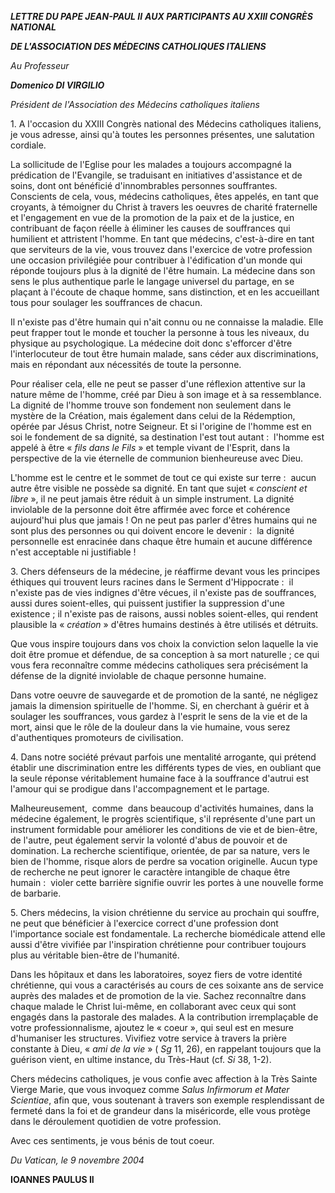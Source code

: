 ***LETTRE DU PAPE JEAN-PAUL II*** ***AUX PARTICIPANTS AU XXIII CONGRÈS NATIONAL***

***DE L'ASSOCIATION DES MÉDECINS CATHOLIQUES ITALIENS***

*Au Professeur*

***Domenico DI VIRGILIO***

*Président de l'Association des Médecins catholiques italiens*

1. A l'occasion du XXIII Congrès national des Médecins catholiques italiens, je vous adresse, ainsi qu'à toutes les personnes présentes, une salutation cordiale.

La sollicitude de l'Eglise pour les malades a toujours accompagné la prédication de l'Evangile, se traduisant en initiatives d'assistance et de soins, dont ont bénéficié d'innombrables personnes souffrantes. Conscients de cela, vous, médecins catholiques, êtes appelés, en tant que croyants, à témoigner du Christ à travers les oeuvres de charité fraternelle et l'engagement en vue de la promotion de la paix et de la justice, en contribuant de façon réelle à éliminer les causes de souffrances qui humilient et attristent l'homme. En tant que médecins, c'est-à-dire en tant que serviteurs de la vie, vous trouvez dans l'exercice de votre profession une occasion privilégiée pour contribuer à l'édification d'un monde qui réponde toujours plus à la dignité de l'être humain. La médecine dans son sens le plus authentique parle le langage universel du partage, en se plaçant à l'écoute de chaque homme, sans distinction, et en les accueillant tous pour soulager les souffrances de chacun.

Il n'existe pas d'être humain qui n'ait connu ou ne connaisse la maladie. Elle peut frapper tout le monde et toucher la personne à tous les niveaux, du physique au psychologique. La médecine doit donc s'efforcer d'être l'interlocuteur de tout être humain malade, sans céder aux discriminations, mais en répondant aux nécessités de toute la personne.

Pour réaliser cela, elle ne peut se passer d'une réflexion attentive sur la nature même de l'homme, créé par Dieu à son image et à sa ressemblance. La dignité de l'homme trouve son fondement non seulement dans le mystère de la Création, mais également dans celui de la Rédemption, opérée par Jésus Christ, notre Seigneur. Et si l'origine de l'homme est en soi le fondement de sa dignité, sa destination l'est tout autant :  l'homme est appelé à être « *fils dans le Fils* » et temple vivant de l'Esprit, dans la perspective de la vie éternelle de communion bienheureuse avec Dieu.

L'homme est le centre et le sommet de tout ce qui existe sur terre :  aucun autre être visible ne possède sa dignité. En tant que sujet « *conscient et libre* », il ne peut jamais être réduit à un simple instrument. La dignité inviolable de la personne doit être affirmée avec force et cohérence aujourd'hui plus que jamais ! On ne peut pas parler d'êtres humains qui ne sont plus des personnes ou qui doivent encore le devenir :  la dignité personnelle est enracinée dans chaque être humain et aucune différence n'est acceptable ni justifiable !

3. Chers défenseurs de la médecine, je réaffirme devant vous les principes éthiques qui trouvent leurs racines dans le Serment d'Hippocrate :  il n'existe pas de vies indignes d'être vécues, il n'existe pas de souffrances, aussi dures soient-elles, qui puissent justifier la suppression d'une existence ; il n'existe pas de raisons, aussi nobles soient-elles, qui rendent plausible la « *création* » d'êtres humains destinés à être utilisés et détruits.

Que vous inspire toujours dans vos choix la conviction selon laquelle la vie doit être promue et défendue, de sa conception à sa mort naturelle ; ce qui vous fera reconnaître comme médecins catholiques sera précisément la défense de la dignité inviolable de chaque personne humaine.

Dans votre oeuvre de sauvegarde et de promotion de la santé, ne négligez jamais la dimension spirituelle de l'homme. Si, en cherchant à guérir et à soulager les souffrances, vous gardez à l'esprit le sens de la vie et de la mort, ainsi que le rôle de la douleur dans la vie humaine, vous serez d'authentiques promoteurs de civilisation.

4. Dans notre société prévaut parfois une mentalité arrogante, qui prétend établir une discrimination entre les différents types de vies, en oubliant que la seule réponse véritablement humaine face à la souffrance d'autrui est l'amour qui se prodigue dans l'accompagnement et le partage.

Malheureusement,  comme  dans beaucoup d'activités humaines, dans la médecine également, le progrès scientifique, s'il représente d'une part un instrument formidable pour améliorer les conditions de vie et de bien-être, de l'autre, peut également servir la volonté d'abus de pouvoir et de domination. La recherche scientifique, orientée, de par sa nature, vers le bien de l'homme, risque alors de perdre sa vocation originelle. Aucun type de recherche ne peut ignorer le caractère intangible de chaque être humain :  violer cette barrière signifie ouvrir les portes à une nouvelle forme de barbarie.

5. Chers médecins, la vision chrétienne du service au prochain qui souffre, ne peut que bénéficier à l'exercice correct d'une profession dont l'importance sociale est fondamentale. La recherche biomédicale attend elle aussi d'être vivifiée par l'inspiration chrétienne pour contribuer toujours plus au véritable bien-être de l'humanité.

Dans les hôpitaux et dans les laboratoires, soyez fiers de votre identité chrétienne, qui vous a caractérisés au cours de ces soixante ans de service auprès des malades et de promotion de la vie. Sachez reconnaître dans chaque malade le Christ lui-même, en collaborant avec ceux qui sont engagés dans la pastorale des malades. A la contribution irremplaçable de votre professionnalisme, ajoutez le « coeur », qui seul est en mesure d'humaniser les structures. Vivifiez votre service à travers la prière constante à Dieu, « *ami de la vie* » ( *Sg* 11, 26), en rappelant toujours que la guérison vient, en ultime instance, du Très-Haut (cf. *Si* 38, 1-2).

Chers médecins catholiques, je vous confie avec affection à la Très Sainte Vierge Marie, que vous invoquez comme *Salus Infirmorum et Mater Scientiae*, afin que, vous soutenant à travers son exemple resplendissant de fermeté dans la foi et de grandeur dans la miséricorde, elle vous protège dans le déroulement quotidien de votre profession.

Avec ces sentiments, je vous bénis de tout coeur.

*Du Vatican, le 9 novembre 2004*

**IOANNES PAULUS II**